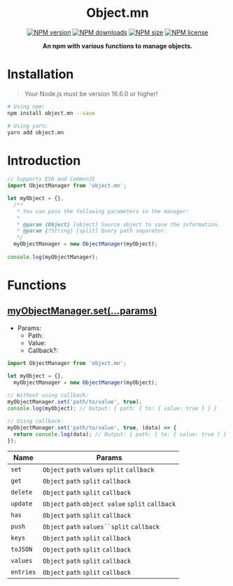 <div align="center">
  <h1>Object.mn</h1>
  <p>
    <a href="https://www.npmjs.com/package/object.mn"><img src="https://img.shields.io/npm/v/object.mn?style=flat-square&maxAge=3600" alt="NPM version" /></a>
    <a href="https://www.npmjs.com/package/object.mn"><img src="https://img.shields.io/npm/dt/object.mn?style=flat-square&maxAge=3600" alt="NPM downloads" /></a>
    <a href="https://www.npmjs.com/package/object.mn"><img src="https://img.shields.io/github/languages/code-size/isBucky/Object.mn?style=flat-square&maxAge=3600" alt="NPM size" /></a>
    <a href="https://www.npmjs.com/package/object.mn"><img src="https://img.shields.io/npm/l/object.mn?style=flat-square&maxAge=3600" alt="NPM license" /></a>
  </p>
  <p><strong>An npm with various functions to manage objects.</strong></p>
</div>

# Installation
> Your Node.js must be version 16.6.0 or higher!

~~~sh
# Using npm:
npm install object.mn --save

# Using yarn:
yarn add object.mn
~~~

# Introduction
~~~javascript
// Supports ES6 and CommonJS
import ObjectManager from 'object.mn';

let myObject = {},
  /**
   * You can pass the following parameters in the manager:
   * 
   * @param {Object} [object] Source object to save the information.
   * @param {?String} [split] Query path separator.
   */
  myObjectManager = new ObjectManager(myObject);
  
console.log(myObjectManager);
~~~

# Functions
## [myObjectManager.set(...params)](./index.js#49)
- Params:
  - Path:
  - Value:
  - Callback?:

~~~javascript
import ObjectManager from 'object.mn';

let myObject = {},
  myObjectManager = new ObjectManager(myObject);
  
// Without using callback:
myObjectManager.set('path/to/value', true);
console.log(myObject); // Output: { path: { to: { value: true } } }

// Using callback:
myObjectManager.set('path/to/value', true, (data) => {
  return console.log(data); // Output: { path: { to: { value: true } } }
});
~~~

| Name | Params |
| ---- | ------ |
| `set` | `Object` `path` `values` `split` `callback` |
| `get` | `Object` `path` `split` `callback` |
| `delete` | `Object` `path` `split` `callback` |
| `update` | `Object` `path` `object value` `split` `callback` |
| `has` | `Object` `path` `split` `callback` |
| `push` | `Object` `path` `values``split` `callback` |
| `keys` | `Object` `path` `split` `callback` |
| `toJSON` | `Object` `path` `split` `callback` |
| `values` | `Object` `path` `split` `callback` |
| `entries` | `Object` `path` `split` `callback` |